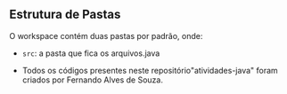 
## Estrutura de Pastas

O workspace contém duas pastas por padrão, onde:

- `src`: a pasta que fica os arquivos.java

- Todos os códigos presentes neste repositório"atividades-java" foram criados por Fernando Alves de Souza.
